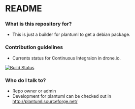 # README #

### What is this repository for? ###

* This is just a builder for plantuml to get a debian package.

### Contribution guidelines ###

* Currents status for Continuous Integraion in drone.io.

[![Build Status](https://drone.io/bitbucket.org/kikeenrique/plantuml/status.png)](https://drone.io/bitbucket.org/kikeenrique/plantuml/latest)

### Who do I talk to? ###

* Repo owner or admin
* Development for plantuml can be checked out in http://plantuml.sourceforge.net/
